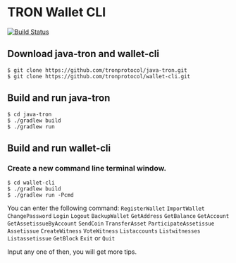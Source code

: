 # TRON Wallet CLI
[![Build Status](https://travis-ci.org/tronprotocol/wallet-cli.svg?branch=master)](https://travis-ci.org/tronprotocol/wallet-cli)

## Download java-tron and wallet-cli
```
$ git clone https://github.com/tronprotocol/java-tron.git
$ git clone https://github.com/tronprotocol/wallet-cli.git
```

## Build and run java-tron
```
$ cd java-tron
$ ./gradlew build      
$ ./gradlew run
```

## Build and run wallet-cli  
### Create a new command line terminal window.
```
$ cd wallet-cli
$ ./gradlew build      
$ ./gradlew run -Pcmd
```
 
You can enter the following command: 
`RegisterWallet`
`ImportWallet`
`ChangePassword`
`Login`
`Logout`
`BackupWallet`
`GetAddress`
`GetBalance`
`GetAccount`
`GetAssetissueByAccount`
`SendCoin`
`TransferAsset`
`ParticipateAssetissue`
`Assetissue`
`CreateWitness`
`VoteWitness`
`Listaccounts`
`Listwitnesses`
`Listassetissue`
`GetBlock`
`Exit` or `Quit`

Input any one of then, you will get more tips.
